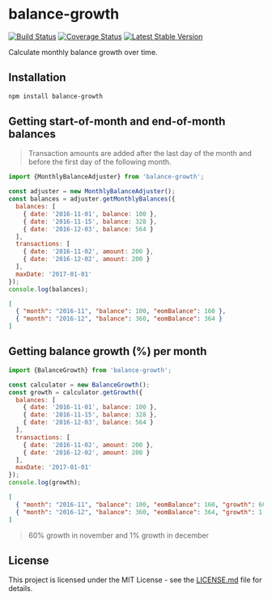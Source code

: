 # balance-growth

[![Build Status](https://travis-ci.org/rundef/node-balance-growth.svg?branch=master)](https://travis-ci.org/rundef/node-balance-growth)
[![Coverage Status](https://coveralls.io/repos/github/rundef/node-balance-growth/badge.svg?branch=master)](https://coveralls.io/github/rundef/node-balance-growth?branch=master)
[![Latest Stable Version](https://img.shields.io/npm/v/balance-growth.svg)](https://www.npmjs.com/package/balance-growth)

Calculate monthly balance growth over time.

## Installation

```bash
npm install balance-growth
```

## Getting start-of-month and end-of-month balances

> Transaction amounts are added after the last day of the month and before the first day of the following month.

```javascript
import {MonthlyBalanceAdjuster} from 'balance-growth';

const adjuster = new MonthlyBalanceAdjuster();
const balances = adjuster.getMonthlyBalances({
  balances: [
    { date: '2016-11-01', balance: 100 },
    { date: '2016-11-15', balance: 328 },
    { date: '2016-12-03', balance: 564 }
  ],
  transactions: [
    { date: '2016-11-02', amount: 200 },
    { date: '2016-12-02', amount: 200 }
  ],
  maxDate: '2017-01-01'
});
console.log(balances);
```

```json
[
  { "month": "2016-11", "balance": 100, "eomBalance": 160 },
  { "month": "2016-12", "balance": 360, "eomBalance": 364 }
]
```

## Getting balance growth (%) per month

```javascript
import {BalanceGrowth} from 'balance-growth';

const calculator = new BalanceGrowth();
const growth = calculator.getGrowth({
  balances: [
    { date: '2016-11-01', balance: 100 },
    { date: '2016-11-15', balance: 328 },
    { date: '2016-12-03', balance: 564 }
  ],
  transactions: [
    { date: '2016-11-02', amount: 200 },
    { date: '2016-12-02', amount: 200 }
  ],
  maxDate: '2017-01-01'
});
console.log(growth);
```

```json
[
  { "month": "2016-11", "balance": 100, "eomBalance": 160, "growth": 60 },
  { "month": "2016-12", "balance": 360, "eomBalance": 364, "growth": 1 }
]
```

> 60% growth in november and 1% growth in december

## License

This project is licensed under the MIT License - see the [LICENSE.md](LICENSE.md) file for details.